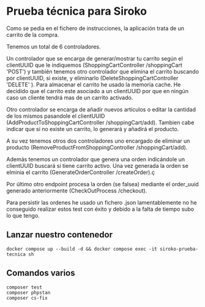 # Prueba técnica para Siroko
Como se pedia en el fichero de instrucciones, la aplicación trata de un carrito de la compra.

Tenemos un total de 6 controladores.

Un controlador que se encarga de generar/mostrar tu carrito según el clientUUID que le indiquemos (ShoppingCartController /shoppingCart 'POST') y también tenemos otro controlador que elimina el carrito buscando por clientUUID, si existe, y eliminarlo (DeleteShoppingCartController 'DELETE' ).
Para almacenar el carrito he usado la memoria cache. He decidido que el carrito este asociado a un clientUUID por que en ningún caso un cliente tendrá mas de un carrito activado.

Otro controlador se encarga de añadir nuevos artículos o editar la cantidad de los mismos pasandole el clientUUID (AddProductToShoppingCartController /shoppingCart/add).
Tambien cabe indicar que si no existe un carrito, lo generará y añadirá el producto.

A su vez tenemos otros dos controladores uno encargado de eliminar un producto (RemoveProductFromShoppingController /shoppingCart/add).

Además tenemos un controlador que genera una orden indicándole un clientUUID buscará si tiene carrito activo. Una vez generada la orden se elminia el carrito (GenerateOrderController /createOrder).ç

Por último otro endpoint procesa la orden (se falsea) mediante el order_uuid generado anteriormente (CheckOutProcess /checkout).


Para persistir las ordenes he usado un fichero .json lamentablemente no he conseguido realizar estos test con éxito y debido a la falta de tiempo subo lo que tengo.
## Lanzar nuestro contenedor
    docker compose up --build -d && docker compose exec -it siroko-prueba-tecnica sh

## Comandos varios
    composer test
    composer phpstan
    composer cs-fix 

